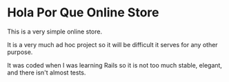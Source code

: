 # Hola Por Que Online Store

This is a very simple online store.

It is a very much ad hoc project so it will be difficult it serves for any other purpose.

It was coded when I was learning Rails so it is not too much stable, elegant, and there isn't almost tests.